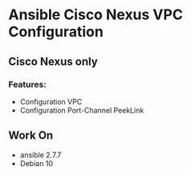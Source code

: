 # Ansible Cisco Nexus VPC Configuration

## Cisco Nexus only

### Features:
* Configuration VPC
* Configuration Port-Channel PeekLink

## Work On
 - ansible 2.7.7
 - Debian 10